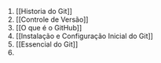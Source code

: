 1. [[Historia do Git]]
2. [[Controle de Versão]]
3. [[O que é o GitHub]]
4. [[Instalação e Configuração Inicial do Git]]
5. [[Essencial do Git]]
6. 